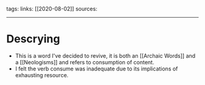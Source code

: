 tags:
links: [[2020-08-02]]
sources:

---
# Descrying
+ This is a word I've decided to revive, it is both an [[Archaic Words]] and a [[Neologisms]] and refers to consumption of content.
+ I felt the verb consume was inadequate due to its implications of exhausting resource.



